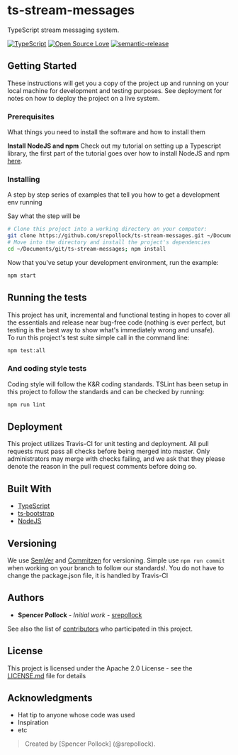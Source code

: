 # ts-stream-messages

TypeScript stream messaging system.

[![TypeScript](https://badges.frapsoft.com/typescript/version/typescript-next.svg?v=101)](https://github.com/ellerbrock/typescript-badges/)
[![Open Source Love](https://badges.frapsoft.com/os/v2/open-source.svg?v=103)](https://github.com/ellerbrock/open-source-badges/)
[![semantic-release](https://img.shields.io/badge/%20%20%F0%9F%93%A6%F0%9F%9A%80-semantic--release-e10079.svg)](https://github.com/semantic-release/semantic-release)


## Getting Started

These instructions will get you a copy of the project up and running on your local machine for development and testing purposes. See deployment for notes on how to deploy the project on a live system.

### Prerequisites

What things you need to install the software and how to install them

**Install NodeJS and npm**
Check out my tutorial on setting up a Typescript library, the first part of the tutorial goes over how to install NodeJS and npm [here](https://github.com/srepollock/ts-lib-tutorial).

### Installing

A step by step series of examples that tell you how to get a development env running

Say what the step will be

```sh
# Clone this project into a working directory on your computer:
git clone https://github.com/srepollock/ts-stream-messages.git ~/Documents/git/
# Move into the directory and install the project's dependencies
cd ~/Documents/git/ts-stream-messages; npm install
```

Now that you've setup your development environment, run the example:

```sh
npm start
```

## Running the tests

This project has unit, incremental and functional testing in hopes to cover all the essentials and release near bug-free code (nothing is ever perfect, but testing is the best way to show what's immediately wrong and unsafe).  
To run this project's test suite simple call in the command line:

```sh
npm test:all
```

### And coding style tests

Coding style will follow the K&R coding standards. TSLint has been setup in this project to follow the standards and can be checked by running:

```sh
npm run lint
```

## Deployment

This project utilizes Travis-CI for unit testing and deployment. All pull requests must pass all checks before being merged into master. Only administrators may merge with checks failing, and we ask that they please denote the reason in the pull request comments before doing so.

## Built With

* [TypeScript](https://www.typescriptlang.org/)
* [ts-bootstrap](https://github.com/srepollock/ts-bootstrap)
* [NodeJS](https://nodejs.org/en/)

## Versioning

We use [SemVer](http://semver.org/) and [Commitzen](https://github.com/commitizen/cz-cli) for versioning. Simple use `npm run commit` when working on your branch to follow our standards!. You do not have to change the package.json file, it is handled by Travis-CI

## Authors

* **Spencer Pollock** - *Initial work* - [srepollock](https://github.com/srepollock)

See also the list of [contributors](https://github.com/your/project/contributors) who participated in this project.

## License

This project is licensed under the Apache 2.0 License - see the [LICENSE.md](LICENSE.md) file for details

## Acknowledgments

* Hat tip to anyone whose code was used
* Inspiration
* etc


> Created by [Spencer Pollock] (@srepollock).
